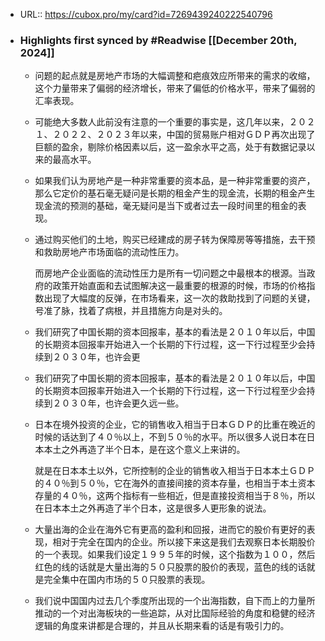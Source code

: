 - URL:: https://cubox.pro/my/card?id=7269439240222540796
- ### Highlights first synced by #Readwise [[December 20th, 2024]]
    - 问题的起点就是房地产市场的大幅调整和疤痕效应所带来的需求的收缩，这个力量带来了偏弱的经济增长，带来了偏低的价格水平，带来了偏弱的汇率表现。
    - 可能绝大多数人此前没有注意的一个重要的事实是，这几年以来，２０２１、２０２２、２０２３年以来，中国的贸易账户相对ＧＤＰ再次出现了巨额的盈余，剔除价格因素以后，这一盈余水平之高，处于有数据记录以来的最高水平。
    - 如果我们认为房地产是一种非常重要的资本品，是一种非常重要的资产，那么它定价的基石毫无疑问是长期的租金产生的现金流，长期的租金产生现金流的预测的基础，毫无疑问是当下或者过去一段时间里的租金的表现。
    - 通过购买他们的土地，购买已经建成的房子转为保障房等等措施，去干预和救助房地产市场面临的流动性压力。
      
      而房地产企业面临的流动性压力是所有一切问题之中最根本的根源。当政府的政策开始直面和去试图解决这一最重要的根源的时候，市场的价格指数出现了大幅度的反弹，在市场看来，这一次的救助找到了问题的关键，号准了脉，找着了病根，并且措施方向是对头的。
    - 我们研究了中国长期的资本回报率，基本的看法是２０１０年以后，中国的长期资本回报率开始进入一个长期的下行过程，这一下行过程至少会持续到２０３０年，也许会更
    - 我们研究了中国长期的资本回报率，基本的看法是２０１０年以后，中国的长期资本回报率开始进入一个长期的下行过程，这一下行过程至少会持续到２０３０年，也许会更久远一些。
    - 日本在境外投资的企业，它的销售收入相当于日本ＧＤＰ的比重在晚近的时候的话达到了４０％以上，不到５０％的水平。所以很多人说日本在日本本土之外再造了半个日本，是在这个意义上来讲的。
      
      就是在日本本土以外，它所控制的企业的销售收入相当于日本本土ＧＤＰ的４０％到５０％，它在海外的直接间接的资本存量，也相当于本土资本存量的４０％，这两个指标有一些相近，但是直接投资相当于８％，所以在日本本土之外再造了半个日本，这是很多人更形象的说法。
    - 大量出海的企业在海外它有更高的盈利和回报，进而它的股价有更好的表现，相对于完全在国内的企业。所以接下来这是我们去观察日本长期股价的一个表现。如果我们设定１９９５年的时候，这个指数为１００，然后红色的线的话就是大量出海的５０只股票的股价的表现，蓝色的线的话就是完全集中在国内市场的５０只股票的表现。
    - 我们说中国国内过去几个季度所出现的一个出海指数，自下而上的力量所推动的一个对出海板块的一些追踪，从对比国际经验的角度和稳健的经济逻辑的角度来讲都是合理的，并且从长期来看的话是有吸引力的。
